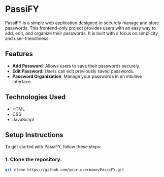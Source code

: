 
# PassiFY

PassiFY is a simple web application designed to securely manage and store passwords. This frontend-only project provides users with an easy way to add, edit, and organize their passwords. It is built with a focus on simplicity and user-friendliness.

## Features
- **Add Password**: Allows users to save their passwords securely.
- **Edit Password**: Users can edit previously saved passwords.
- **Password Organization**: Manage your passwords in an intuitive interface.

## Technologies Used
- HTML
- CSS
- JavaScript

## Setup Instructions

To get started with PassiFY, follow these steps:

### 1. Clone the repository:
```bash
git clone https://github.com/your-username/PassiFY.git

